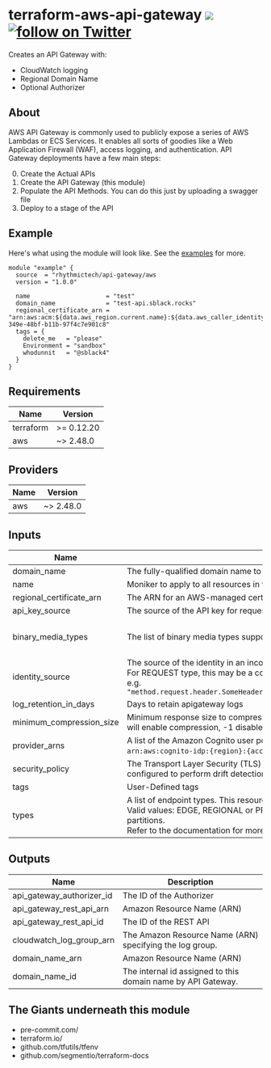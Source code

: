 # terraform-aws-api-gateway [![](https://github.com/rhythmictech/terraform-aws-api-gateway/workflows/pre-commit-check/badge.svg)](https://github.com/rhythmictech/terraform-aws-api-gateway/actions) <a href="https://twitter.com/intent/follow?screen_name=RhythmicTech"><img src="https://img.shields.io/twitter/follow/RhythmicTech?style=social&logo=RhythmicTech" alt="follow on Twitter"></a>
Creates an API Gateway with:
- CloudWatch logging
- Regional Domain Name
- Optional Authorizer

## About
AWS API Gateway is commonly used to publicly expose a series of AWS Lambdas or ECS Services. It enables all sorts of goodies like a Web Application Firewall (WAF), access logging, and authentication. API Gateway deployments have a few main steps:

0. Create the Actual APIs
1. Create the API Gateway (this module)
2. Populate the API Methods. You can do this just by uploading a swagger file
3. Deploy to a stage of the API

## Example
Here's what using the module will look like. See the [examples](examples) for more.
```hcl
module "example" {
  source  = "rhythmictech/api-gateway/aws
  version = "1.0.0"

  name                     = "test"
  domain_name              = "test-api.sblack.rocks"
  regional_certificate_arn = "arn:aws:acm:${data.aws_region.current.name}:${data.aws_caller_identity.current.account_id}:certificate/6e8becd7-349e-48bf-b11b-97f4c7e901c8"
  tags = {
    delete_me   = "please"
    Environment = "sandbox"
    whodunnit   = "@sblack4"
  }
}
```

<!-- BEGINNING OF PRE-COMMIT-TERRAFORM DOCS HOOK -->
## Requirements

| Name | Version |
|------|---------|
| terraform | >= 0.12.20 |
| aws | ~> 2.48.0 |

## Providers

| Name | Version |
|------|---------|
| aws | ~> 2.48.0 |

## Inputs

| Name | Description | Type | Default | Required |
|------|-------------|------|---------|:--------:|
| domain\_name | The fully-qualified domain name to register | `string` | n/a | yes |
| name | Moniker to apply to all resources in the module | `string` | n/a | yes |
| regional\_certificate\_arn | The ARN for an AWS-managed certificate. AWS Certificate Manager is the only supported source. | `string` | n/a | yes |
| api\_key\_source | The source of the API key for requests. Valid values are HEADER (default) and AUTHORIZER. | `string` | `"HEADER"` | no |
| binary\_media\_types | The list of binary media types supported by the RestApi. By default, the RestApi supports only UTF-8-encoded text payloads. | `list` | <pre>[<br>  "UTF-8-encoded"<br>]</pre> | no |
| identity\_source | The source of the identity in an incoming request.<br>For REQUEST type, this may be a comma-separated list of values, including headers, query string parameters and stage variables - e.g.<br>`"method.request.header.SomeHeaderName,method.request.querystring.SomeQueryStringName,stageVariables.SomeStageVariableName"` | `string` | `"method.request.header.x-api-key"` | no |
| log\_retention\_in\_days | Days to retain apigateway logs | `number` | `30` | no |
| minimum\_compression\_size | Minimum response size to compress for the REST API. Integer between -1 and 10485760 (10MB). Setting a value greater than -1 will enable compression, -1 disables compression (default). | `number` | `-1` | no |
| provider\_arns | A list of the Amazon Cognito user pool ARNs. Each element is of this format:<br>`arn:aws:cognito-idp:{region}:{account_id}:userpool/{user_pool_id}`. | `list(string)` | `[]` | no |
| security\_policy | The Transport Layer Security (TLS) version + cipher suite for this DomainName. The valid values are TLS\_1\_0 and TLS\_1\_2. Must be configured to perform drift detection. | `string` | `"TLS_1_2"` | no |
| tags | User-Defined tags | `map(string)` | `{}` | no |
| types | A list of endpoint types. This resource currently only supports managing a single value.<br>Valid values: EDGE, REGIONAL or PRIVATE. If unspecified, defaults to EDGE. Must be declared as REGIONAL in non-Commercial partitions.<br>Refer to the documentation for more information on the difference between edge-optimized and regional APIs. | `list(string)` | <pre>[<br>  "EDGE"<br>]</pre> | no |

## Outputs

| Name | Description |
|------|-------------|
| api\_gateway\_authorizer\_id | The ID of the Authorizer |
| api\_gateway\_rest\_api\_arn | Amazon Resource Name (ARN) |
| api\_gateway\_rest\_api\_id | The ID of the REST API |
| cloudwatch\_log\_group\_arn | The Amazon Resource Name (ARN) specifying the log group. |
| domain\_name\_arn | Amazon Resource Name (ARN) |
| domain\_name\_id | The internal id assigned to this domain name by API Gateway. |

<!-- END OF PRE-COMMIT-TERRAFORM DOCS HOOK -->

## The Giants underneath this module
- pre-commit.com/
- terraform.io/
- github.com/tfutils/tfenv
- github.com/segmentio/terraform-docs
